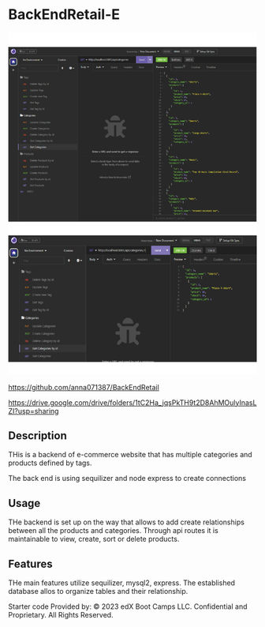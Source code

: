 # BackEndRetail-E

![alt text](./assets/Screenshot1.png)


https://github.com/anna071387/BackEndRetail

https://drive.google.com/drive/folders/1tC2Ha_jqsPkTH9t2D8AhMOulyInasLZI?usp=sharing


## Description

THis is a backend of e-commerce website that has multiple categories and products defined by tags. 

The back end is using sequilizer and node express to create connections 

## Usage

THe backend is set up on the way that allows to add create relationships between all the products and categories.  Through api routes it is maintainable to view, create, sort or delete products. 



## Features

THe main features utilize sequilizer, mysql2, express. The established database allos to organize tables and their relationship. 

Starter code Provided by: © 2023 edX Boot Camps LLC. Confidential and Proprietary. All Rights Reserved.
